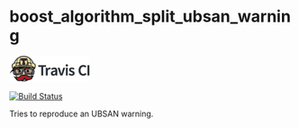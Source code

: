 # boost_algorithm_split_ubsan_warning

[![Travis CI logo](TravisCI.png)](https://travis-ci.org)

[![Build Status](https://travis-ci.org/richelbilderbeek/boost_algorithm_split_ubsan_warning.svg?branch=master)](https://travis-ci.org/richelbilderbeek/boost_algorithm_split_ubsan_warning)

Tries to reproduce an UBSAN warning.